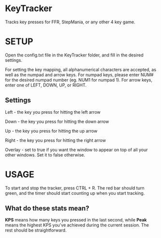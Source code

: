 # KeyTracker
Tracks key presses for FFR, StepMania, or any other 4 key game.

# SETUP

Open the config.txt file in the KeyTracker folder, and fill in the desired settings.

For setting the key mapping, all alphanumerical characters are accepted, as well as the numpad and arrow keys. For numpad keys, please enter NUM# for the desired numpad number (eg. NUM1 for numpad 1). For arrow keys, enter one of LEFT, DOWN, UP, or RIGHT.

## Settings

Left - the key you press for hitting the left arrow

Down - the key you press for hitting the down arrow

Up - the key you press for hitting the up arrow

Right - the key you press for hitting the right arrow

Overlay - set to true if you want the window to appear on top of all your other windows. Set it to false otherwise.

# USAGE

To start and stop the tracker, press CTRL + R. The red bar should turn green, and the timer should start counting up when you start tracking.

## What do these stats mean?

**KPS** means how many keys you pressed in the last second, while **Peak** means the highest KPS you've achieved during the current session. The rest should be straightforward.
